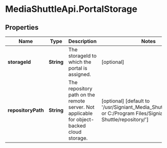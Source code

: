 # MediaShuttleApi.PortalStorage

## Properties
Name | Type | Description | Notes
------------ | ------------- | ------------- | -------------
**storageId** | **String** | The storageId to which the portal is assigned. | [optional] 
**repositoryPath** | **String** | The repository path on the remote server. Not applicable for object-backed cloud storage. | [optional] [default to '/usr/Signiant_Media_Shuttle/repository/<random> or C:/Program Files/Signiant Media Shuttle/repository/<random>']


